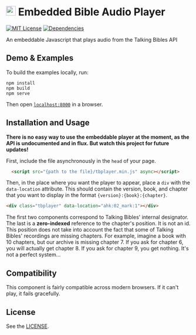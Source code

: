 #  <img src="https://avatars3.githubusercontent.com/u/12140183" width="26" height="26"> Embedded Bible Audio Player

[![MIT License](https://img.shields.io/github/license/TalkingBibles/react-readalong-component.svg)](LICENSE)
[![Dependencies](https://david-dm.org/TalkingBibles/react-readalong-component.svg)](https://david-dm.org/TalkingBibles/react-readalong-component)


An embeddable Javascript that plays audio from the Talking Bibles API

## Demo & Examples

To build the examples locally, run:

```
npm install
npm build
npm serve
```

Then open [`localhost:8000`](http://localhost:8000) in a browser.


## Installation and Usage

**There is no easy way to use the embeddable player at the moment, as the API is
undocumented and in flux. But watch this project for future updates!**

First, include the file asynchronously in the `head` of your page.

```html
  <script src="{path to the file}/tbplayer.min.js" async></script>
```

Then, in the place where you want the player to appear, place a `div` with the
`data-location` attribute. This should contain the version, book, and chapter
that you want to display in the format `{version}:{book}:{chapter}`.

```html
<div class="tbplayer" data-location="ahk:02_mark:1"></div>
```
The first two components correspond to Talking Bibles' internal designator. The
last is a **zero-indexed** reference to the chapter's position. It is not an id.
This position does not take into account the fact that some of Talking Bibles'
recordings are missing chapters. For example, imagine a book with 10 chapters,
but our archive is missing chapter 7. If you ask for chapter 6, you will
actually get chapter 8. If you ask for chapter 9, you get nothing. It's not a
perfect system...

## Compatibility

This component is fairly compatible across modern browsers. If it can't play,
it fails gracefully.


## License

See the [LICENSE](LICENSE).
